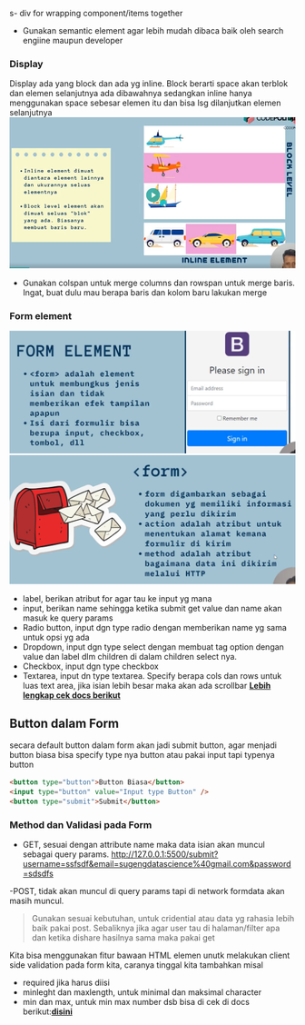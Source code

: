 s- div for wrapping component/items together

- Gunakan semantic element agar lebih mudah dibaca baik oleh search engiine maupun developer

### Display

Display ada yang block dan ada yg inline. Block berarti space akan terblok dan elemen selanjutnya ada dibawahnya sedangkan inline hanya menggunakan space sebesar elemen itu dan bisa lsg dilanjutkan elemen selanjutnya
![1721288185697](image/README/1721288185697.png)

- Gunakan colspan untuk merge columns dan rowspan untuk merge baris. Ingat, buat dulu mau berapa baris dan kolom baru lakukan merge

### Form element

![1721362146040](image/README/1721362146040.png)
![1721362253904](image/README/1721362253904.png)

- label, berikan atribut for agar tau ke input yg mana
- input, berikan name sehingga ketika submit get value dan name akan masuk ke query params
- Radio button, input dgn type radio dengan memberikan name yg sama untuk opsi yg ada
- Dropdown, input dgn type select dengan membuat tag option dengan value dan label dlm children di dalam children select nya.
- Checkbox, input dgn type checkbox
- Textarea, input dn type textarea. Specify berapa cols dan rows untuk luas text area, jika isian lebih besar maka akan ada scrollbar
  [**Lebih lengkap cek docs berikut**](https://developer.mozilla.org/en-US/docs/Web/HTML/Element/input)

## Button dalam Form

secara default button dalam form akan jadi submit button, agar menjadi button biasa bisa specify type nya button atau pakai input tapi typenya button

```html
<button type="button">Button Biasa</button>
<input type="button" value="Input type Button" />
<button type="submit">Submit</button>
```

### Method dan Validasi pada Form

- GET, sesuai dengan attribute name maka data isian akan muncul sebagai query params.
  http://127.0.0.1:5500/submit?username=ssfsdf&email=sugengdatascience%40gmail.com&password=sdsdfs

-POST, tidak akan muncul di query params tapi di network formdata akan masih muncul.

> Gunakan sesuai kebutuhan, untuk cridential atau data yg rahasia lebih baik pakai post. Sebaliknya jika agar user tau di halaman/filter apa dan ketika dishare hasilnya sama maka pakai get

Kita bisa menggunakan fitur bawaan HTML elemen unutk melakukan client side validation pada form kita, caranya tinggal kita tambahkan misal

- required jika harus diisi
- minleght dan maxlength, untuk minimal dan maksimal character
- min dan max, untuk min max number
  dsb bisa di cek di docs berikut:[**disini**](https://developer.mozilla.org/en-US/docs/Learn/Forms/Form_validation)
